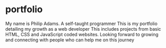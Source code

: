 # portfolio
My name is Philip Adams.
A self-taught programmer
This is my portfolio detailing my growth as a web developer
This includes projects from basic HTML, CSS and JavaScript coded websites. 
Looking forward to growing and connecting with people who can help me on this journey
